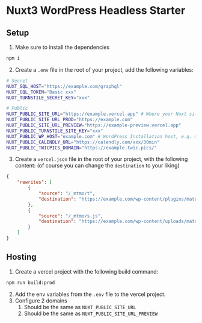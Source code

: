 # Nuxt3 WordPress Headless Starter

## Setup

1. Make sure to install the dependencies

```bash
npm i
```

2. Create a `.env` file in the root of your project, add the following variables:

```bash
# Secret
NUXT_GQL_HOST="https://example.com/graphql"
NUXT_GQL_TOKEN="Basic xxx"
NUXT_TURNSTILE_SECRET_KEY="xxx"

# Public
NUXT_PUBLIC_SITE_URL="https://example.vercel.app" # Where your Nuxt site is deployed to
NUXT_PUBLIC_SITE_URL_PROD="https://example.com"
NUXT_PUBLIC_SITE_URL_PREVIEW="https://example-preview.vercel.app"
NUXT_PUBLIC_TURNSTILE_SITE_KEY="xxx"
NUXT_PUBLIC_WP_HOST="example.com" # WordPress Installation host, e.g. mywordpressbackend.com
NUXT_PUBLIC_CALENDLY_URL="https://calendly.com/xxx/30min"
NUXT_PUBLIC_TWICPICS_DOMAIN="https://example.twic.pics/"
```

3. Create a `vercel.json` file in the root of your project, with the following content:
   (of course you can change the `destination` to your liking)

```json
{
	"rewrites": [
		{
			"source": "/_mtmo/t",
			"destination": "https://example.com/wp-content/plugins/matomo/app/matomo.php"
		},
		{
			"source": "/_mtmo/s.js",
			"destination": "https://example.com/wp-content/uploads/matomo/matomo.js"
		}
	]
}
```

## Hosting

1. Create a vercel project with the following build command:

```bash
npm run build:prod
```

2. Add the env variables from the `.env` file to the vercel project.
3. Configure 2 domains
    1. Should be the same as `NUXT_PUBLIC_SITE_URL`
    2. Should be the same as `NUXT_PUBLIC_SITE_URL_PREVIEW`
